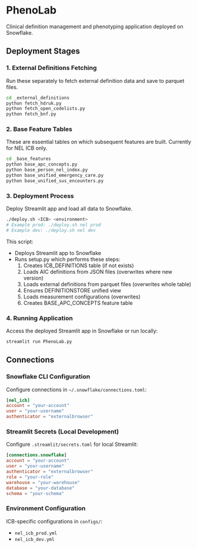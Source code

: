 # PhenoLab

Clinical definition management and phenotyping application deployed on Snowflake.

## Deployment Stages

### 1. External Definitions Fetching
Run these separately to fetch external definition data and save to parquet files.

```bash
cd _external_definitions
python fetch_hdruk.py
python fetch_open_codelists.py
python fetch_bnf.py
```

### 2. Base Feature Tables
These are essential tables on which subsequent features are built. Currently for NEL ICB only.

```bash
cd _base_features
python base_apc_concepts.py
python base_person_nel_index.py
python base_unified_emergency_care.py
python base_unified_sus_encounters.py
```

### 3. Deployment Process
Deploy Streamlit app and load all data to Snowflake.

```bash
./deploy.sh <ICB> <environment>
# Example prod: ./deploy.sh nel prod
# Example dev: ./deploy.sh nel dev
```

This script:
- Deploys Streamlit app to Snowflake
- Runs setup.py which performs these steps:
  1. Creates ICB_DEFINITIONS table (if not exists)
  2. Loads AIC definitions from JSON files (overwrites where new version)
  3. Loads external definitions from parquet files (overwrites whole table)
  4. Ensures DEFINITIONSTORE unified view
  5. Loads measurement configurations (overwrites)
  6. Creates BASE_APC_CONCEPTS feature table

### 4. Running Application
Access the deployed Streamlit app in Snowflake or run locally:

```bash
streamlit run PhenoLab.py
```

## Connections

### Snowflake CLI Configuration
Configure connections in `~/.snowflake/connections.toml`:

```toml
[nel_icb]
account = "your-account"
user = "your-username"
authenticator = "externalbrowser"
```

### Streamlit Secrets (Local Development)
Configure `.streamlit/secrets.toml` for local Streamlit:

```toml
[connections.snowflake]
account = "your-account"
user = "your-username"
authenticator = "externalbrowser"
role = "your-role"
warehouse = "your-warehouse"
database = "your-database"
schema = "your-schema"
```

### Environment Configuration
ICB-specific configurations in `configs/`:
- `nel_icb_prod.yml`
- `nel_icb_dev.yml`

